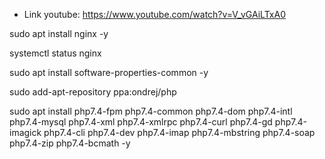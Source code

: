 - Link youtube:
https://www.youtube.com/watch?v=V_vGAiLTxA0

sudo apt install nginx -y

systemctl status nginx

sudo apt install software-properties-common -y

sudo add-apt-repository ppa:ondrej/php

sudo apt install php7.4-fpm php7.4-common php7.4-dom php7.4-intl php7.4-mysql php7.4-xml php7.4-xmlrpc php7.4-curl php7.4-gd php7.4-imagick php7.4-cli php7.4-dev php7.4-imap php7.4-mbstring php7.4-soap php7.4-zip php7.4-bcmath -y

